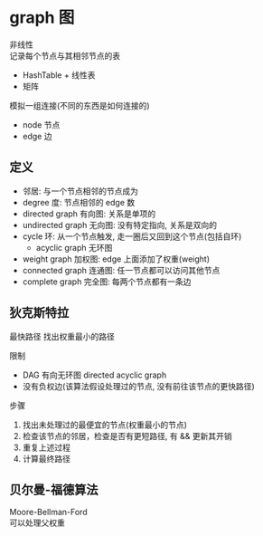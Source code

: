 # graph 图

非线性  
记录每个节点与其相邻节点的表  

- HashTable + 线性表  
- 矩阵

模拟一组连接(不同的东西是如何连接的)

- node 节点
- edge 边

## 定义

- 邻居: 与一个节点相邻的节点成为
- degree 度: 节点相邻的 edge 数
- directed graph 有向图: 关系是单项的
- undirected graph 无向图: 没有特定指向, 关系是双向的
- cycle 环: 从一个节点触发, 走一圈后又回到这个节点(包括自环)
  - acyclic graph 无环图
- weight graph 加权图: edge 上面添加了权重(weight)
- connected graph 连通图: 任一节点都可以访问其他节点
- complete graph 完全图: 每两个节点都有一条边

## 狄克斯特拉

最快路径
找出权重最小的路径

限制

- DAG 有向无环图 directed acyclic graph
- 没有负权边(该算法假设处理过的节点, 没有前往该节点的更快路径)

步骤

1. 找出未处理过的最便宜的节点(权重最小的节点)
2. 检查该节点的邻居，检查是否有更短路径, 有 && 更新其开销
3. 重复上述过程
4. 计算最终路径

## 贝尔曼-福德算法

Moore-Bellman-Ford  
可以处理父权重
